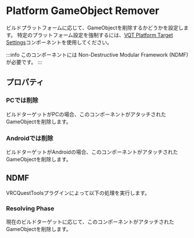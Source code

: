 # Platform GameObject Remover

ビルドプラットフォームに応じて、GameObjectを削除するかどうかを設定します。
特定のプラットフォーム設定を強制するには、[VQT Platform Target Settings](./platform-target-settings)コンポーネントを使用してください。

:::info
このコンポーネントには Non-Destructive Modular Framework (NDMF) が必要です。
:::

## プロパティ

### PCでは削除

ビルドターゲットがPCの場合、このコンポーネントがアタッチされたGameObjectを削除します。

### Androidでは削除

ビルドターゲットがAndroidの場合、このコンポーネントがアタッチされたGameObjectを削除します。

## NDMF

VRCQuestToolsプラグインによって以下の処理を実行します。

### Resolving Phase

現在のビルドターゲットに応じて、このコンポーネントがアタッチされたGameObjectを削除します。
